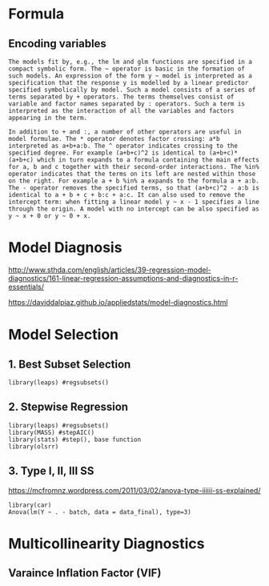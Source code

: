 # Formula 

## Encoding variables
```
The models fit by, e.g., the lm and glm functions are specified in a compact symbolic form. The ~ operator is basic in the formation of such models. An expression of the form y ~ model is interpreted as a specification that the response y is modelled by a linear predictor specified symbolically by model. Such a model consists of a series of terms separated by + operators. The terms themselves consist of variable and factor names separated by : operators. Such a term is interpreted as the interaction of all the variables and factors appearing in the term.

In addition to + and :, a number of other operators are useful in model formulae. The * operator denotes factor crossing: a*b interpreted as a+b+a:b. The ^ operator indicates crossing to the specified degree. For example (a+b+c)^2 is identical to (a+b+c)*(a+b+c) which in turn expands to a formula containing the main effects for a, b and c together with their second-order interactions. The %in% operator indicates that the terms on its left are nested within those on the right. For example a + b %in% a expands to the formula a + a:b. The - operator removes the specified terms, so that (a+b+c)^2 - a:b is identical to a + b + c + b:c + a:c. It can also used to remove the intercept term: when fitting a linear model y ~ x - 1 specifies a line through the origin. A model with no intercept can be also specified as y ~ x + 0 or y ~ 0 + x.
```
# Model Diagnosis
http://www.sthda.com/english/articles/39-regression-model-diagnostics/161-linear-regression-assumptions-and-diagnostics-in-r-essentials/

https://daviddalpiaz.github.io/appliedstats/model-diagnostics.html

# Model Selection

## 1. Best Subset Selection
```
library(leaps) #regsubsets()
```
## 2. Stepwise Regression
```
library(leaps) #regsubsets()
library(MASS) #stepAIC()
library(stats) #step(), base function
library(olsrr)

```

## 3. Type I, II, III SS
https://mcfromnz.wordpress.com/2011/03/02/anova-type-iiiiii-ss-explained/
```
library(car)
Anova(lm(Y ~ . - batch, data = data_final), type=3)
```

# Multicollinearity Diagnostics

## Varaince Inflation Factor (VIF)



 
